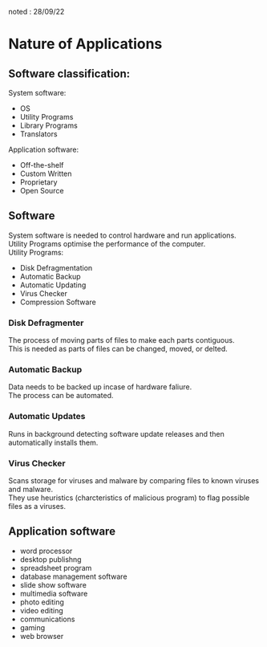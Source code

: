 noted : 28/09/22

# Nature of Applications

## Software classification:
System software:
- OS
- Utility Programs
- Library Programs
- Translators

Application software:
- Off-the-shelf
- Custom Written
- Proprietary
- Open Source

## Software
System software is needed to control hardware and run applications.  
Utility Programs optimise the performance of the computer.  
Utility Programs:
- Disk Defragmentation
- Automatic Backup
- Automatic Updating
- Virus Checker
- Compression Software

### Disk Defragmenter
The process of moving parts of files to make each parts contiguous.  
This is needed as parts of files can be changed, moved, or delted.

### Automatic Backup
Data needs to be backed up incase of hardware faliure.  
The process can be automated.

### Automatic Updates
Runs in background detecting software update releases and then automatically installs them.

### Virus Checker
Scans storage for viruses and malware by comparing files to known viruses and malware.  
They use heuristics (charcteristics of malicious program) to flag possible files as a viruses.

## Application software
- word processor
- desktop publishng
- spreadsheet program
- database management software
- slide show software
- multimedia software
- photo editing
- video editing
- communications
- gaming
- web browser